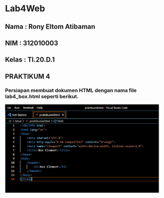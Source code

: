 # Lab4Web
## Nama     : Rony Eltom Atibaman
## NIM      : 312010003
## Kelas    : TI.20.D.1
## PRAKTIKUM 4

### Persiapan membuat dokumen HTML dengan nama file lab4_box.html seperti berikut.
![Gambar1](screenshot/1.png)

